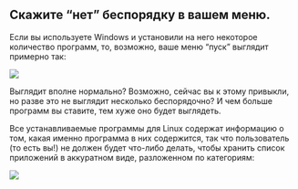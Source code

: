 <?php require("../../entete.php");?> <?php require("../../base.php");?> <?php require("../../fonctions.php");?>

<div id="corps">

<h2>Скажите “нет” беспорядку в вашем меню.</h2>

Если вы используете Windows и установили на него некоторое количество программ, то, возможно, ваше меню “пуск” выглядит примерно так:

<img src="Images/windows_7_start_menu.png">

Выглядит вполне нормально? Возможно, сейчас вы к этому привыкли, но разве это не выглядит несколько беспорядочно? И чем больше программ вы ставите, тем хуже оно будет выглядеть.

Все устанавливаемые программы для Linux содержат информацию о том, какая именно программа в них содержится, так что пользователь (то есть вы!) не должен будет что-либо делать, чтобы хранить список приложений в аккуратном виде, разложенном по категориям:

<img src="Images/categories_menu.png">

</div>


